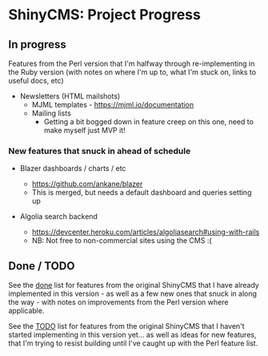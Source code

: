 # ShinyCMS: Project Progress

## In progress

Features from the Perl version that I'm halfway through re-implementing in the Ruby version
(with notes on where I'm up to, what I'm stuck on, links to useful docs, etc)

* Newsletters (HTML mailshots)
  * MJML templates - https://mjml.io/documentation
  * Mailing lists
    * Getting a bit bogged down in feature creep on this one, need to make myself just MVP it!

### New features that snuck in ahead of schedule

* Blazer dashboards / charts / etc
  * https://github.com/ankane/blazer
  * This is merged, but needs a default dashboard and queries setting up

* Algolia search backend
	* https://devcenter.heroku.com/articles/algoliasearch#using-with-rails
  * NB: Not free to non-commercial sites using the CMS :(


## Done / TODO

See the [done](done.md) list for features from the original ShinyCMS that I have already implemented
in this version - as well as a few new ones that snuck in along the way - with notes on improvements
from the Perl version where applicable.

See the [TODO](TODO.md) list for features from the original ShinyCMS that I haven't started implementing
in this version yet... as well as ideas for new features, that I'm trying to resist building until I've
caught up with the Perl feature list.
